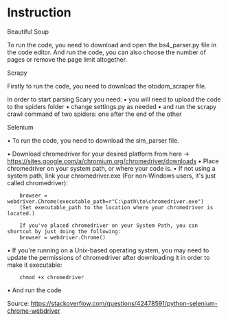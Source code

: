 # Instruction

Beautiful Soup

To run the code, you need to download and open the bs4_parser.py file in the code editor. And run the code, you can also choose the number of pages or remove the page limit altogether.

Scrapy

Firstly to run the code, you need to download the otodom_scraper file.

In order to start parsing Scary you need:
•	you will need to upload the code to the spiders folder
•	change settings.py as needed
•	and run the scrapy crawl command of two spiders: one after the end of the other

Selenium

• To run the code, you need to download the slm_parser file.

• Download chromedriver for your desired platform from here -> https://sites.google.com/a/chromium.org/chromedriver/downloads
• Place chromedriver on your system path, or where your code is.
• If not using a system path, link your chromedriver.exe (For non-Windows users, it's just called chromedriver):

        browser = webdriver.Chrome(executable_path=r"C:\path\to\chromedriver.exe")
        (Set executable_path to the location where your chromedriver is located.)
        
        If you've placed chromedriver on your System Path, you can shortcut by just doing the following:
        browser = webdriver.Chrome()
• If you're running on a Unix-based operating system, you may need to update the permissions of chromedriver after downloading it in order to make it executable:
        
        chmod +x chromedriver

• And run the code


Source: https://stackoverflow.com/questions/42478591/python-selenium-chrome-webdriver
